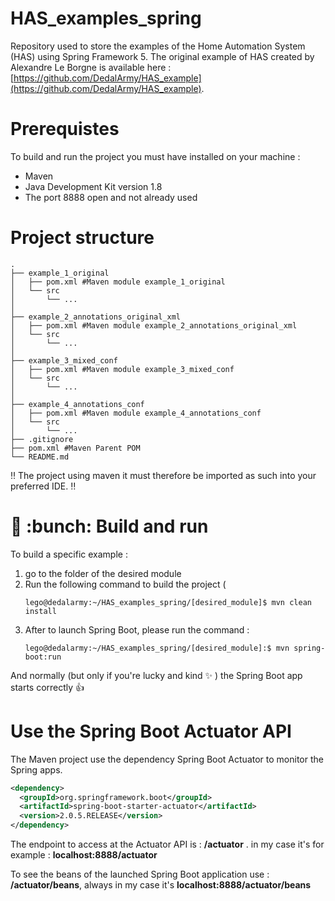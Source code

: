 # HAS_examples_spring
Repository used to store the examples of the Home Automation System (HAS) using Spring Framework 5.
The original example of HAS created by Alexandre Le Borgne is available here : [https://github.com/DedalArmy/HAS_example](https://github.com/DedalArmy/HAS_example).

# Prerequistes

To build and run the project you must have installed on your machine :
* Maven
* Java Development Kit version 1.8
* The port 8888 open and not already used

# Project structure
```console
.
├── example_1_original
│   ├── pom.xml #Maven module example_1_original
│   └── src
│       └── ...
│ 
├── example_2_annotations_original_xml
│   ├── pom.xml #Maven module example_2_annotations_original_xml
│   └── src
│       └── ...
│ 
├── example_3_mixed_conf
│   ├── pom.xml #Maven module example_3_mixed_conf
│   └── src
│       └── ...
│ 
├── example_4_annotations_conf
│   ├── pom.xml #Maven module example_4_annotations_conf
│   └── src
│       └── ...
├── .gitignore
├── pom.xml #Maven Parent POM
└── README.md

```
:bangbang: The project using maven it must therefore be imported as such into your preferred IDE. :bangbang:

# :wrench: :bunch: Build and run

To build a specific example :
1. go to the folder of the desired module
2. Run the following command to build the project (
    ```console
    lego@dedalarmy:~/HAS_examples_spring/[desired_module]$ mvn clean install
    ```
3. After to launch Spring Boot, please run the command :
    ```console
    lego@dedalarmy:~/HAS_examples_spring/[desired_module]:$ mvn spring-boot:run
    ```
And normally (but only if you're lucky and kind :sparkles: ) the Spring Boot app starts correctly :+1:

# Use the Spring Boot Actuator API

The Maven project use the dependency Spring Boot Actuator to monitor the Spring apps.
```xml
<dependency>
  <groupId>org.springframework.boot</groupId>
  <artifactId>spring-boot-starter-actuator</artifactId>
  <version>2.0.5.RELEASE</version>
</dependency>
```

The endpoint to access at the Actuator API is : **/actuator** . in my case it's for example : **localhost:8888/actuator**

To see the beans of the launched Spring Boot application use : **/actuator/beans**, always in my case it's  **localhost:8888/actuator/beans**
